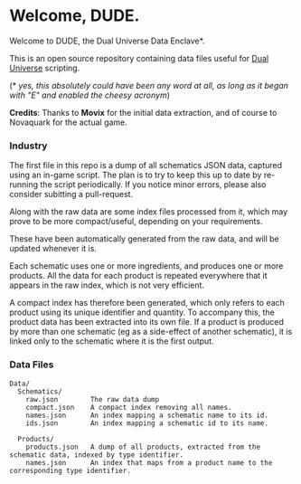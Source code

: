 # Welcome, DUDE.

Welcome to DUDE, the Dual Universe Data Enclave*.

This is an open source repository containing data files useful for [Dual Universe](https://dualthegame.com) scripting.

(* _yes, this absolutely could have been any word at all, as long as it began with "E" and enabled the cheesy acronym_)

**Credits**: Thanks to **Movix** for the initial data extraction, and of course to Novaquark for the actual game.

### Industry

The first file in this repo is a dump of all schematics JSON data, captured using an in-game script. The plan is to try to keep this up to date by re-running the script periodically. If you notice minor errors, please also consider subitting a pull-request.

Along with the raw data are some index files processed from it, which may prove to be more compact/useful, depending on your requirements.

These have been automatically generated from the raw data, and will be updated whenever it is.

Each schematic uses one or more ingredients, and produces one or more products. All the data for each product is repeated everywhere that it appears in the raw index, which is not very efficient.

A compact index has therefore been generated, which only refers to each product using its unique identifier and quantity. To accompany this, the product data has been extracted into its own file. If a product is produced by more than one schematic (eg as a side-effect of another schematic), it is linked only to the schematic where it is the first output. 

### Data Files

```
Data/
  Schematics/
    raw.json        The raw data dump
    compact.json    A compact index removing all names.
    names.json      An index mapping a schematic name to its id.
    ids.json        An index mapping a schematic id to its name.
    
  Products/
    products.json   A dump of all products, extracted from the schematic data, indexed by type identifier.
    names.json      An index that maps from a product name to the corresponding type identifier. 
```

